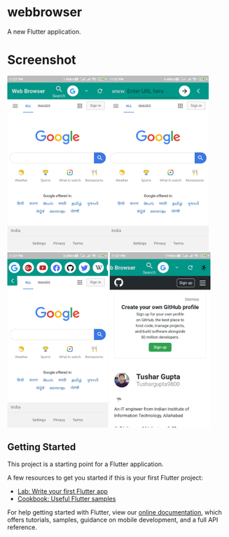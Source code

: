 # webbrowser

A new Flutter application.

# Screenshot
<img align="left" src="https://github.com/Tushargupta9800/web_browser_flutter_complete_apk/blob/master/Screenshot/Screenshot1.jpg" width="230" height="400"/>
<img src="https://github.com/Tushargupta9800/web_browser_flutter_complete_apk/blob/master/Screenshot/Screenshot2.jpg" width="230" height="400"/>
<img src="https://github.com/Tushargupta9800/web_browser_flutter_complete_apk/blob/master/Screenshot/Screenshot3.jpg" width="230" height="400"/>
<img src="https://github.com/Tushargupta9800/web_browser_flutter_complete_apk/blob/master/Screenshot/Screenshot4.jpg" width="230" height="400"/>


## Getting Started

This project is a starting point for a Flutter application.

A few resources to get you started if this is your first Flutter project:

- [Lab: Write your first Flutter app](https://flutter.dev/docs/get-started/codelab)
- [Cookbook: Useful Flutter samples](https://flutter.dev/docs/cookbook)

For help getting started with Flutter, view our
[online documentation](https://flutter.dev/docs), which offers tutorials,
samples, guidance on mobile development, and a full API reference.
